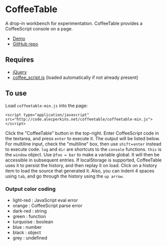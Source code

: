 # CoffeeTable
A drop-in workbench for experimentation. CoffeeTable provides a CoffeeScript console on a page.

* [Demo](http://code.alecperkins.net/coffeetable/)
* [GitHub repo](https://github.com/alecperkins/coffeetable)

## Requires

* [jQuery](http://jquery.com/)
* [coffee_script.js](http://coffeescript.org) (loaded automatically if not already present)

## To use

Load `coffeetable-min.js` into the page:

    <script type="application/javascript" src="http://code.alecperkins.net/coffeetable/coffeetable-min.js"></script>

Click the "CoffeeTable" button in the top-right. Enter CoffeeScript code in the textarea, and press `enter` to execute it. The output will be listed below. For multiline input, check the "multiline" box, then use `shift`+`enter` instead to execute code. `log` and `dir` are shortcuts to the `console` functions. `this` is the `window` object. Use `@foo = bar` to make a variable global. It will then be accessible in subsequent entries. If localStorage is supported, CoffeeTable uses it to persist the history, and then replay it on load. Click on a history item to load the source that generated it. Also, you can indent 4 spaces using `tab`, and go through the history using the `up arrow`.
    
### Output color coding

* light-red : JavaScript eval error
* orange    : CoffeeScript parse error
* dark-red  : string
* green     : function
* turquoise : boolean
* blue      : number
* black     : object
* grey      : undefined

